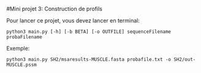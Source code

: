 #Mini projet 3:
Construction de profils

Pour lancer ce projet, vous devez lancer en terminal:

    python3 main.py [-h] [-b BETA] [-o OUTFILE] sequenceFilename probaFilename

Exemple:

    python3 main.py SH2/msaresults-MUSCLE.fasta probafile.txt -o SH2/out-MUSCLE.pssm

